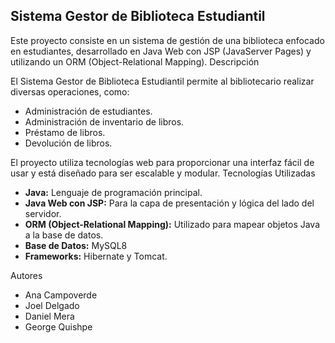## Sistema Gestor de Biblioteca Estudiantil

Este proyecto consiste en un sistema de gestión de una biblioteca enfocado en estudiantes, desarrollado en Java Web con JSP (JavaServer Pages) y utilizando un ORM (Object-Relational Mapping).
Descripción

El Sistema Gestor de Biblioteca Estudiantil permite al bibliotecario realizar diversas operaciones, como:
- Administración de estudiantes.
- Administración de inventario de libros.
- Préstamo de libros.
- Devolución de libros.

El proyecto utiliza tecnologías web para proporcionar una interfaz fácil de usar y está diseñado para ser escalable y modular.
Tecnologías Utilizadas

- **Java:** Lenguaje de programación principal.
- **Java Web con JSP:** Para la capa de presentación y lógica del lado del servidor.
- **ORM (Object-Relational Mapping):** Utilizado para mapear objetos Java a la base de datos.
- **Base de Datos:** MySQL8
- **Frameworks:** Hibernate y Tomcat.

Autores
- Ana Campoverde
- Joel Delgado
- Daniel Mera
- George Quishpe
